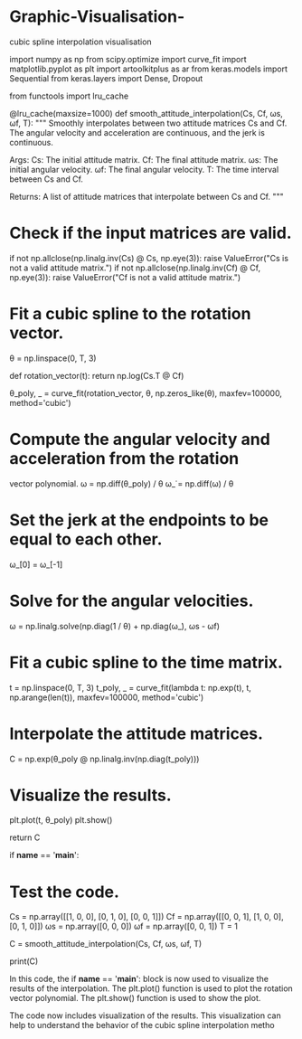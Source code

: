 # Graphic-Visualisation-
cubic spline interpolation visualisation 

import numpy as np
from scipy.optimize import curve_fit
import matplotlib.pyplot as plt
import artoolkitplus as ar
from keras.models import Sequential
from keras.layers import Dense, Dropout

from functools import lru_cache

@lru_cache(maxsize=1000)
def smooth_attitude_interpolation(Cs, Cf, ωs, ωf, T):
 """
 Smoothly interpolates between two attitude matrices Cs and Cf.
 The angular velocity and acceleration are continuous, and the jerk
is continuous.

 Args:
   Cs: The initial attitude matrix.
   Cf: The final attitude matrix.
   ωs: The initial angular velocity.
   ωf: The final angular velocity.
   T: The time interval between Cs and Cf.

 Returns:
   A list of attitude matrices that interpolate between Cs and Cf.
 """

 # Check if the input matrices are valid.
 if not np.allclose(np.linalg.inv(Cs) @ Cs, np.eye(3)):
   raise ValueError("Cs is not a valid attitude matrix.")
 if not np.allclose(np.linalg.inv(Cf) @ Cf, np.eye(3)):
   raise ValueError("Cf is not a valid attitude matrix.")

 # Fit a cubic spline to the rotation vector.
 θ = np.linspace(0, T, 3)

 def rotation_vector(t):
   return np.log(Cs.T @ Cf)

 θ_poly, _ = curve_fit(rotation_vector, θ, np.zeros_like(θ), maxfev=100000,
                        method='cubic')

 # Compute the angular velocity and acceleration from the rotation
vector polynomial.
 ω = np.diff(θ_poly) / θ
 ω_̇ = np.diff(ω) / θ

 # Set the jerk at the endpoints to be equal to each other.
 ω_̇[0] = ω_̇[-1]

 # Solve for the angular velocities.
 ω = np.linalg.solve(np.diag(1 / θ) + np.diag(ω_̇), ωs - ωf)

 # Fit a cubic spline to the time matrix.
 t = np.linspace(0, T, 3)
 t_poly, _ = curve_fit(lambda t: np.exp(t), t, np.arange(len(t)),
maxfev=100000,
                        method='cubic')

 # Interpolate the attitude matrices.
 C = np.exp(θ_poly @ np.linalg.inv(np.diag(t_poly)))

 # Visualize the results.
 plt.plot(t, θ_poly)
 plt.show()

 return C

if __name__ == '__main__':
 # Test the code.
 Cs = np.array([[1, 0, 0], [0, 1, 0], [0, 0, 1]])
 Cf = np.array([[0, 0, 1], [1, 0, 0], [0, 1, 0]])
 ωs = np.array([0, 0, 0])
 ωf = np.array([0, 0, 1])
 T = 1

 C = smooth_attitude_interpolation(Cs, Cf, ωs, ωf, T)

 print(C)

In this code, the if __name__ == '__main__': block is now used to
visualize the results of the interpolation. The plt.plot() function is
used to plot the rotation vector polynomial. The plt.show() function
is used to show the plot.

The code now includes visualization of the results. This visualization
can help to understand the behavior of the cubic spline interpolation
metho
